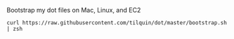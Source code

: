 Bootstrap my dot files on Mac, Linux, and EC2

    curl https://raw.githubusercontent.com/tilquin/dot/master/bootstrap.sh | zsh
